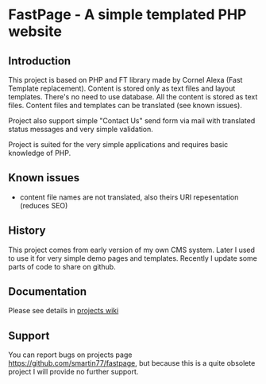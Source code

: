 # FastPage - A simple templated PHP website

## Introduction
This project is based on PHP and FT library made by Cornel Alexa (Fast Template replacement).
Content is stored only as text files and layout templates.
There's no need to use database. All the content is stored as text files.
Content files and templates can be translated (see known issues).

Project also support simple "Contact Us" send form via mail with translated status messages and very simple validation.

Project is suited for the very simple applications and requires basic knowledge of PHP.

## Known issues
- content file names are not translated, also theirs URI repesentation (reduces SEO)

## History
This project comes from early version of my own CMS system. Later I used to use it for very simple demo pages and templates. Recently I update some parts of code to share on github.

## Documentation
Please see details in [projects wiki](https://github.com/smartin77/fastpage/wiki)

## Support
You can report bugs on projects page https://github.com/smartin77/fastpage, but because this is a quite obsolete project I will provide no further support.
